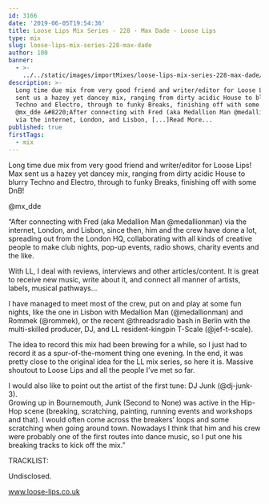 ```yaml
---
id: 3166
date: '2019-06-05T19:54:36'
title: Loose Lips Mix Series - 228 - Max Dade - Loose Lips
type: mix
slug: loose-lips-mix-series-228-max-dade
author: 100
banner:
  - >-
    ../../static/images/importMixes/loose-lips-mix-series-228-max-dade/image3166.jpeg
description: >-
  Long time due mix from very good friend and writer/editor for Loose Lips! Max
  sent us a hazey yet dancey mix, ranging from dirty acidic House to blurry
  Techno and Electro, through to funky Breaks, finishing off with some DnB!
  @mx_dde &#8220;After connecting with Fred (aka Medallion Man @medallionman)
  via the internet, London, and Lisbon, [...]Read More...
published: true
firstTags:
  - mix
---
```

Long time due mix from very good friend and writer/editor for Loose Lips! Max sent us a hazey yet dancey mix, ranging from dirty acidic House to blurry Techno and Electro, through to funky Breaks, finishing off with some DnB!

@mx\_dde

“After connecting with Fred (aka Medallion Man @medallionman) via the internet, London, and Lisbon, since then, him and the crew have done a lot, spreading out from the London HQ, collaborating with all kinds of creative people to make club nights, pop-up events, radio shows, charity events and the like.

With LL, I deal with reviews, interviews and other articles/content. It is great to receive new music, write about it, and connect all manner of artists, labels, musical pathways…

I have managed to meet most of the crew, put on and play at some fun nights, like the one in Lisbon with Medallion Man (@medallionman) and Rommek (@rommek), or the recent @threadsradio bash in Berlin with the multi-skilled producer, DJ, and LL resident-kingpin T-Scale (@jef-t-scale).

The idea to record this mix had been brewing for a while, so I just had to record it as a spur-of-the-moment thing one evening. In the end, it was pretty close to the original idea for the LL mix series, so here it is. Massive shoutout to Loose Lips and all the people I’ve met so far.

I would also like to point out the artist of the first tune: DJ Junk (@dj-junk-3).  
Growing up in Bournemouth, Junk (Second to None) was active in the Hip-Hop scene (breaking, scratching, painting, running events and workshops and that). I would often come across the breakers’ loops and some scratching when going around town. Nowadays I think that him and his crew were probably one of the first routes into dance music, so I put one his breaking tracks to kick off the mix.”

TRACKLIST:

Undisclosed.

www.loose-lips.co.uk